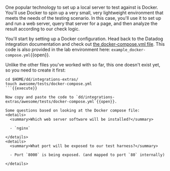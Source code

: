 One popular technology to set up a local server to test against is Docker. You'll use Docker to spin up a very small, very lightweight environment that meets the needs of the testing scenario. In this case, you'll use it to set up and run a web server, query that server for a page, and then analyze the result according to our check logic.

You'll start by setting up a Docker configuration. Head back to the Datadog integration documentation and check out [the docker-compose.yml file](https://docs.datadoghq.com/developers/integrations/new_check_howto/#building-an-integration-test). This code is also provided in the lab environment here: `example_docker-compose.yml`{{open}}.

Unlike the other files you've worked with so far, this one doesn't exist yet, so you need to create it first:
```
cd $HOME/dd/integrations-extras/
touch awesome/tests/docker-compose.yml
```{{execute}}

Now copy and paste the code to `dd/integrations-extras/awesome/tests/docker-compose.yml`{{open}}.

Some questions based on looking at the Docker compose file:
<details>
  <summary>Which web server software will be installed?</summary>
  
  - `nginx`
  
</details>
<details>
  <summary>What port will be exposed to our test harness?</summary>
  
  - Port `8000` is being exposed. (and mapped to port `80` internally)
  
</details>
